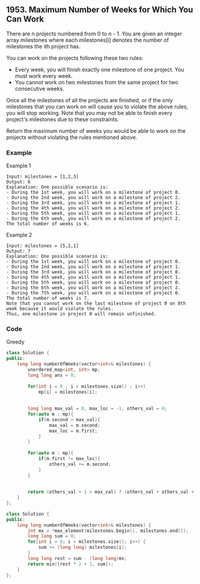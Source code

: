 ## 1953. Maximum Number of Weeks for Which You Can Work

There are n projects numbered from 0 to n - 1. You are given an integer array milestones where each milestones[i] denotes the number of milestones the ith project has.

You can work on the projects following these two rules:

- Every week, you will finish exactly one milestone of one project. You must work every week.
- You cannot work on two milestones from the same project for two consecutive weeks.

Once all the milestones of all the projects are finished, or if the only milestones that you can work on will cause you to violate the above rules, you will stop working. Note that you may not be able to finish every project's milestones due to these constraints.

Return the maximum number of weeks you would be able to work on the projects without violating the rules mentioned above.

### Example

Example 1

```text
Input: milestones = [1,2,3]
Output: 6
Explanation: One possible scenario is:
​​​​- During the 1st week, you will work on a milestone of project 0.
- During the 2nd week, you will work on a milestone of project 2.
- During the 3rd week, you will work on a milestone of project 1.
- During the 4th week, you will work on a milestone of project 2.
- During the 5th week, you will work on a milestone of project 1.
- During the 6th week, you will work on a milestone of project 2.
The total number of weeks is 6.
```

Example 2

```text
Input: milestones = [5,2,1]
Output: 7
Explanation: One possible scenario is:
- During the 1st week, you will work on a milestone of project 0.
- During the 2nd week, you will work on a milestone of project 1.
- During the 3rd week, you will work on a milestone of project 0.
- During the 4th week, you will work on a milestone of project 1.
- During the 5th week, you will work on a milestone of project 0.
- During the 6th week, you will work on a milestone of project 2.
- During the 7th week, you will work on a milestone of project 0.
The total number of weeks is 7.
Note that you cannot work on the last milestone of project 0 on 8th week because it would violate the rules.
Thus, one milestone in project 0 will remain unfinished.
```

### Code

Greedy

```c++
class Solution {
public:
    long long numberOfWeeks(vector<int>& milestones) {
        unordered_map<int, int> mp;
        long long ans = 0;
        
        for(int i = 0 ; i < milestones.size() ; i++)
            mp[i] = milestones[i];
        
        
        long long max_val = 0, max_loc = -1, others_val = 0;
        for(auto m : mp){
            if(m.second > max_val){
                max_val = m.second;
                max_loc = m.first;
            }
        }
        
        for(auto m : mp){
            if(m.first != max_loc){
                others_val += m.second;
            }
        }
        
        
        return (others_val + 1 < max_val) ? (others_val + others_val + 1) : max_val + others_val;
    }
};
```

```c++
class Solution {
public:
    long long numberOfWeeks(vector<int>& milestones) {
        int mx = *max_element(milestones.begin(), milestones.end());
        long long sum = 0;
        for(int i = 0; i < milestones.size(); i++) {
            sum += (long long) milestones[i];
        }
        long long rest = sum - (long long)mx;
        return min({rest * 2 + 1, sum});
    }
};
```
